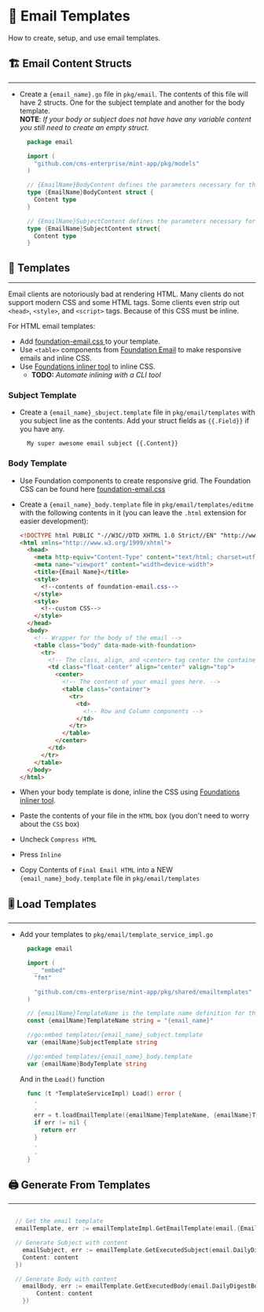 # 📧 Email Templates

How to create, setup, and use email templates.


## 🏗 Email Content Structs
---

- Create a `{email_name}.go` file in `pkg/email`. The contents of this file will have 2 structs. One for the subject template and another for the body template.<br>
  **NOTE**: *If your body or subject does not have have any variable content you still need to create an empty struct.*

  ```go
    package email

    import (
      "github.com/cms-enterprise/mint-app/pkg/models"
    )

    // {EmailName}BodyContent defines the parameters necessary for the corresponding email body
    type {EmailName}BodyContent struct {
      Content type
    }

    // {EmailName}SubjectContent defines the parameters necessary for the corresponding email subject
    type {EmailName}SubjectContent struct{
      Content type
    }
  ```


## 📐 Templates
---

Email clients are notoriously bad at rendering HTML. Many clients do not support modern CSS and some HTML tags. Some clients even strip out `<head>`, `<style>`, and `<script>` tags. Because of this CSS must be inline.

For HTML email templates:
- Add [foundation-email.css ](https://github.com/foundation/foundation-emails/blob/develop/dist/foundation-emails.css) to your template.
- Use `<table>` components from [Foundation Email](https://get.foundation/emails/docs/css-guide.html) to make responsive emails and inline CSS.
- Use [Foundations inliner tool](https://get.foundation/emails/inliner.html) to inline CSS.
  - **TODO:** *Automate inlining with a CLI tool*

### Subject Template

- Create a `{email_name}_sbuject.template` file in `pkg/email/templates` with you subject line as the contents. Add your struct fields as `{{.Field}}` if you have any.
  ```plaintext
    My super awesome email subject {{.Content}}
  ```

### Body Template
- Use Foundation components to create responsive grid. The Foundation CSS can be found here [foundation-email.css ](https://github.com/foundation/foundation-emails/blob/develop/dist/foundation-emails.css)
- Create a `{email_name}_body.template` file in `pkg/email/templates/editme` with the following contents in it (you can leave the `.html` extension for easier development):

  ```html
  <!DOCTYPE html PUBLIC "-//W3C//DTD XHTML 1.0 Strict//EN" "http://www.w3.org/TR/xhtml1/DTD/xhtml1-strict.dtd">
  <html xmlns="http://www.w3.org/1999/xhtml">
    <head>
      <meta http-equiv="Content-Type" content="text/html; charset=utf-8">
      <meta name="viewport" content="width=device-width">
      <title>{Email Name}</title>
      <style>
        <!--contents of foundation-email.css-->
      </style>
      <style>
        <!--custom CSS-->
      </style>
    </head>
    <body>
      <!-- Wrapper for the body of the email -->
      <table class="body" data-made-with-foundation>
        <tr>
          <!-- The class, align, and <center> tag center the container -->
          <td class="float-center" align="center" valign="top">
            <center>
              <!-- The content of your email goes here. -->
              <table class="container">
                <tr>
                  <td>
                    <!-- Row and Column components -->
                  </td>
                </tr>
              </table>
            </center>
          </td>
        </tr>
      </table>
    </body>
  </html>
  ```

- When your body template is done, inline the CSS using [Foundations inliner tool](https://get.foundation/emails/inliner.html).
- Paste the contents of your file in the `HTML` box (you don't need to worry about the `CSS` box)
- Uncheck `Compress HTML`
- Press `Inline`
- Copy Contents of `Final Email HTML` into a NEW `{email_name}_body.template` file in `pkg/email/templates`

## 🎚 Load Templates
---
- Add your templates to `pkg/email/template_service_impl.go`
  ```go
    package email

    import (
      _ "embed"
      "fmt"

      "github.com/cms-enterprise/mint-app/pkg/shared/emailtemplates"
    )

    // {emailName}TemplateName is the template name definition for the corresponding email template
    const {emailName}TemplateName string = "{email_name}"

    //go:embed templates/{email_name}_subject.template
    var {emailName}SubjectTemplate string

    //go:embed templates/{email_name}_body.template
    var {emailName}BodyTemplate string
  ```

  And in the `Load()` function

  ```go
    func (t *TemplateServiceImpl) Load() error {
      .
      .
      err = t.loadEmailTemplate({emailName}TemplateName, {emailName}Template, {emailName}BodyTemplate)
      if err != nil {
        return err
      }
      .
      .
    }
  ```

## 🖨 Generate From Templates
---
```go

  // Get the email template
  emailTemplate, err := emailTemplateImpl.GetEmailTemplate(email.{EmailName}TemplateName)

  // Generate Subject with content
	emailSubject, err := emailTemplate.GetExecutedSubject(email.DailyDigestSubjectContent{
    Content: content
  })

  // Generate Body with content
	emailBody, err := emailTemplate.GetExecutedBody(email.DailyDigestBodyContent{
		Content: content
	})
```

